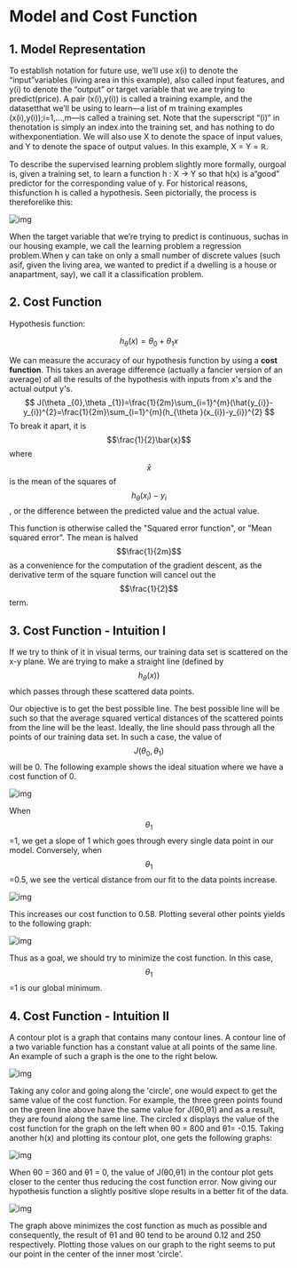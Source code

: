 # Model and Cost Function

## 1. Model Representation

To establish notation for future use, we’ll use x(i) to denote the “input”variables (living area in this example), also called input features, and y(i) to denote the “output” or target variable that we are trying to predict(price). A pair (x(i),y(i)) is called a training example, and the datasetthat we’ll be using to learn—a list of m training examples (x(i),y(i));i=1,...,m—is called a training set. Note that the superscript “(i)” in thenotation is simply an index into the training set, and has nothing to do withexponentiation. We will also use X to denote the space of input values, and Y to denote the space of output values. In this example, X = Y = ℝ. 

To describe the supervised learning problem slightly more formally, ourgoal is, given a training set, to learn a function h : X → Y so that h(x) is a“good” predictor for the corresponding value of y. For historical reasons, thisfunction h is called a hypothesis. Seen pictorially, the process is thereforelike this:

![img](https://d3c33hcgiwev3.cloudfront.net/imageAssetProxy.v1/H6qTdZmYEeaagxL7xdFKxA_2f0f671110e8f7446bb2b5b2f75a8874_Screenshot-2016-10-23-20.14.58.png?expiry=1480636800000&hmac=xKLvVDQP4xdvvhF_xIFXUpoG1XLzYeRgCdbAkDheaTM)

 When the target variable that we’re trying to predict is continuous, suchas in our housing example, we call the learning problem a regression problem.When y can take on only a small number of discrete values (such asif, given the living area, we wanted to predict if a dwelling is a house or anapartment, say), we call it a classification problem.

## 2. Cost Function

Hypothesis function:

$$ h_{\theta}(x)=\theta_{0}+\theta_{1}x$$

We can measure the accuracy of our hypothesis function by using a **cost function**. This takes an average difference (actually a fancier version of an average) of all the results of the hypothesis with inputs from x's and the actual output y's.
$$
J(\theta _{0},\theta _{1})=\frac{1}{2m}\sum_{i=1}^{m}(\hat{y_{i}}-y_{i})^{2}=\frac{1}{2m}\sum_{i=1}^{m}(h_{\theta }(x_{i})-y_{i})^{2}
$$
To break it apart, it is $$\frac{1}{2}\bar{x}$$ where $$ \bar{x}$$ is the mean of the squares of $$h_{\theta }(x_{i})-y_{i}$$ , or the difference between the predicted value and the actual value.

This function is otherwise called the "Squared error function", or "Mean squared error". The mean is halved $$\frac{1}{2m}$$ as a convenience for the computation of the gradient descent, as the derivative term of the square function will cancel out the $$\frac{1}{2}$$ term.

## 3. Cost Function - Intuition I

If we try to think of it in visual terms, our training data set is scattered on the x-y plane. We are trying to make a straight line (defined by $$h_{\theta}(x))$$ which passes through these scattered data points. 

Our objective is to get the best possible line. The best possible line will be such so that the average squared vertical distances of the scattered points from the line will be the least. Ideally, the line should pass through all the points of our training data set. In such a case, the value of $$J(\theta_{0},\theta_{1})$$ will be 0. The following example shows the ideal situation where we have a cost function of 0. 

![img](https://d3c33hcgiwev3.cloudfront.net/imageAssetProxy.v1/_B8TJZtREea33w76dwnDIg_3e3d4433e32478f8df446d0b6da26c27_Screenshot-2016-10-26-00.57.56.png?expiry=1480636800000&hmac=9X43fNQKBc6g06HP7qjfpRYQ5bfnJADosF_B1-seswQ)

When $$\theta_{1}$$=1, we get a slope of 1 which goes through every single data point in our model. Conversely, when $$\theta_{1}$$=0.5, we see the vertical distance from our fit to the data points increase. 

![img](https://d3c33hcgiwev3.cloudfront.net/imageAssetProxy.v1/8guexptSEeanbxIMvDC87g_3d86874dfd37b8e3c53c9f6cfa94676c_Screenshot-2016-10-26-01.03.07.png?expiry=1480636800000&hmac=b7BPSsVS6g86f729UHCU81wfa5vzXBNNA9yEb4WJlm0)

This increases our cost function to 0.58. Plotting several other points yields to the following graph: 

![img](https://d3c33hcgiwev3.cloudfront.net/imageAssetProxy.v1/fph0S5tTEeajtg5TyD0vYA_9b28bdfeb34b2d4914d0b64903735cf1_Screenshot-2016-10-26-01.09.05.png?expiry=1480636800000&hmac=TOvWyNuUlNP5rrqbU8IS2a81yamdjMkXxjFNO0jaTvI)

Thus as a goal, we should try to minimize the cost function. In this case, $$\theta_{1}$$=1 is our global minimum. 

## 4. Cost Function - Intuition II

A contour plot is a graph that contains many contour lines. A contour line of a two variable function has a constant value at all points of the same line. An example of such a graph is the one to the right below.

![img](https://d3c33hcgiwev3.cloudfront.net/imageAssetProxy.v1/N2oKYp2wEeaVChLw2Vaaug_d4d1c5b1c90578b32a6672e3b7e4b3a4_Screenshot-2016-10-29-01.14.37.png?expiry=1480636800000&hmac=uBtI2851wvwROkarUqeV9RBoanAtjH6lBIkc_bdi2-U)

Taking any color and going along the 'circle', one would expect to get the same value of the cost function. For example, the three green points found on the green line above have the same value for J(θ0,θ1) and as a result, they are found along the same line. The circled x displays the value of the cost function for the graph on the left when θ0 = 800 and θ1= -0.15. Taking another h(x) and plotting its contour plot, one gets the following graphs:

![img](https://d3c33hcgiwev3.cloudfront.net/imageAssetProxy.v1/26RZhJ34EeaiZBL80Yza_A_0f38a99c8ceb8aa5b90a5f12136fdf43_Screenshot-2016-10-29-01.14.57.png?expiry=1480636800000&hmac=UQfWx9bqQflIv8YtTftnUPorXpigS3EBGAGa6xKqAQ8)

When θ0 = 360 and θ1 = 0, the value of J(θ0,θ1) in the contour plot gets closer to the center thus reducing the cost function error. Now giving our hypothesis function a slightly positive slope results in a better fit of the data.

![img](https://d3c33hcgiwev3.cloudfront.net/imageAssetProxy.v1/hsGgT536Eeai9RKvXdDYag_2a61803b5f4f86d4290b6e878befc44f_Screenshot-2016-10-29-09.59.41.png?expiry=1480636800000&hmac=YWb0RmJjaa_HypYLe5v9D4Q1-yqALBHxKeZK3Cz4SVY)

The graph above minimizes the cost function as much as possible and consequently, the result of θ1 and θ0 tend to be around 0.12 and 250 respectively. Plotting those values on our graph to the right seems to put our point in the center of the inner most 'circle'. 